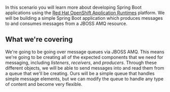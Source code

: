 In this scenario you will learn more about developing Spring Boot applications using the [Red Hat OpenShift Application Runtimes](https://developers.redhat.com/products/rhoar) platform. We will be building a simple Spring Boot application which produces messages to and consumes messages from a JBOSS AMQ resource.

## What we're covering

We're going to be going over message queues via JBOSS AMQ. This means we're going to be creating all of the expected components that we need for messaging, including *listeners*, *receivers*, and *producers*. Through these different objects, we will be able to send messages into and read them from a queue that we'll be creating. Ours will be a simple queue that handles simple message elements, but we can modify the queue to handle any type of content and become very flexible.